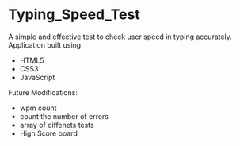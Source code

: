 # Typing_Speed_Test

A simple and effective test to check user speed in typing accurately.
Application built using
 * HTML5
 * CSS3
 * JavaScript
 
 
 
 Future Modifications:
 
  * wpm count
  * count the number of errors
  * array of diffenets tests
  * High Score board
